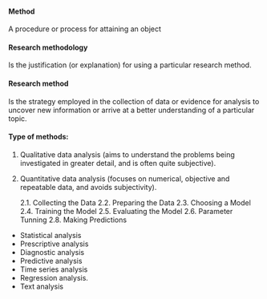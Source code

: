 
#### Method
A procedure or process for attaining an object

#### Research methodology
Is the justification (or explanation) for using a particular research method.

#### Research method
Is the strategy employed in the collection of data or evidence for analysis to uncover new information or arrive at a better understanding of a particular topic.

#### Type of methods:
1. Qualitative data analysis (aims to understand the problems being investigated in greater detail, and is often quite subjective). 
2. Quantitative data analysis (focuses on numerical, objective and repeatable data, and avoids subjectivity).

    2.1. Collecting the Data
    2.2. Preparing the Data
    2.3. Choosing a Model
    2.4. Training the Model
    2.5. Evaluating the Model
    2.6. Parameter Tunning
    2.8. Making Predictions


- Statistical analysis
- Prescriptive analysis
- Diagnostic analysis
- Predictive analysis
- Time series analysis
- Regression analysis.
- Text analysis
